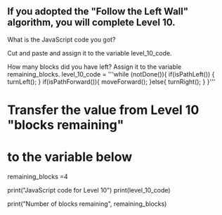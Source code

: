 ## If you adopted the "Follow the Left Wall" algorithm, you will complete Level 10. 
What is the JavaScript code you got? 

Cut and paste and assign it to the variable level_10_code.

How many blocks did you have left? 
Assign it to the variable remaining_blocks.
level_10_code = '''while (notDone()){
 if(isPathLeft()) {
 turnLeft();
 }
 if(isPathForward()){
   moveForward();
  }else{
    turnRight();
  }
}'''



# Transfer the value from Level 10 "blocks remaining"
# to the variable below 

remaining_blocks =4


print("JavaScript code for Level 10")
print(level_10_code)

print("Number of blocks remaining", remaining_blocks)
